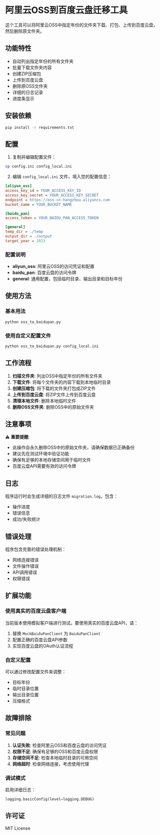 # 阿里云OSS到百度云盘迁移工具

这个工具可以将阿里云OSS中指定年份的文件夹下载、打包、上传到百度云盘，然后删除原文件夹。

## 功能特性

- 自动列出指定年份的所有文件夹
- 批量下载文件夹内容
- 创建ZIP压缩包
- 上传到百度云盘
- 删除原OSS文件夹
- 详细的日志记录
- 进度条显示

## 安装依赖

```bash
pip install -r requirements.txt
```

## 配置

1. 复制并编辑配置文件：

```bash
cp config.ini config_local.ini
```

2. 编辑 `config_local.ini` 文件，填入您的配置信息：

```ini
[aliyun_oss]
access_key_id = YOUR_ACCESS_KEY_ID
access_key_secret = YOUR_ACCESS_KEY_SECRET
endpoint = https://oss-cn-hangzhou.aliyuncs.com
bucket_name = YOUR_BUCKET_NAME

[baidu_pan]
access_token = YOUR_BAIDU_PAN_ACCESS_TOKEN

[general]
temp_dir = ./temp
output_dir = ./output
target_year = 2023
```

### 配置说明

- **aliyun_oss**: 阿里云OSS的访问凭证和配置
- **baidu_pan**: 百度云盘的访问令牌
- **general**: 通用配置，包括临时目录、输出目录和目标年份

## 使用方法

### 基本用法

```bash
python oss_to_baidupan.py
```

### 使用自定义配置文件

```bash
python oss_to_baidupan.py config_local.ini
```

## 工作流程

1. **扫描文件夹**: 列出OSS中指定年份的所有文件夹
2. **下载文件**: 将每个文件夹的内容下载到本地临时目录
3. **创建压缩包**: 将下载的文件夹打包成ZIP文件
4. **上传到百度云盘**: 将ZIP文件上传到百度云盘
5. **清理本地文件**: 删除本地临时文件
6. **删除OSS文件夹**: 删除OSS中的原始文件夹

## 注意事项

⚠️ **重要提醒**:
- 此操作会永久删除OSS中的原始文件夹，请确保数据已正确备份
- 建议先在测试环境中验证功能
- 确保有足够的本地存储空间用于临时文件
- 百度云盘API需要有效的访问令牌

## 日志

程序运行时会生成详细的日志文件 `migration.log`，包含：
- 操作进度
- 错误信息
- 成功/失败统计

## 错误处理

程序包含完善的错误处理机制：
- 网络连接错误
- 文件操作错误
- API调用错误
- 权限错误

## 扩展功能

### 使用真实的百度云盘客户端

当前版本使用模拟客户端进行测试。要使用真实的百度云盘API，请：

1. 替换 `MockBaiduPanClient` 为 `BaiduPanClient`
2. 配置正确的百度云盘API参数
3. 实现百度云盘的OAuth认证流程

### 自定义配置

可以通过修改配置文件来调整：
- 目标年份
- 临时目录位置
- 输出目录位置
- 压缩格式

## 故障排除

### 常见问题

1. **认证失败**: 检查阿里云OSS和百度云盘的访问凭证
2. **权限不足**: 确保有足够的OSS和百度云盘权限
3. **存储空间不足**: 检查本地临时目录的可用空间
4. **网络超时**: 检查网络连接，考虑使用代理

### 调试模式

启用详细日志：

```python
logging.basicConfig(level=logging.DEBUG)
```

## 许可证

MIT License